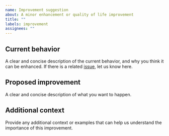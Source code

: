 ```yaml
---
name: Improvement suggestion
about: A minor enhancement or quality of life improvement
title: ""
labels: improvement
assignees: ""
---
```


## Current behavior

A clear and concise description of the current behavior, and why you think it
can be enhanced. If there is a related
[issue](https://github.com/matter-ecs/matter-hooks/issues), let us know here.

## Proposed improvement

A clear and concise description of what you want to happen.

## Additional context

Provide any additional context or examples that can help us understand the
importance of this improvement.
